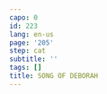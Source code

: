 ```yaml
---
capo: 0
id: 223
lang: en-us
page: '205'
step: cat
subtitle: ''
tags: []
title: SONG OF DEBORAH
---
```


